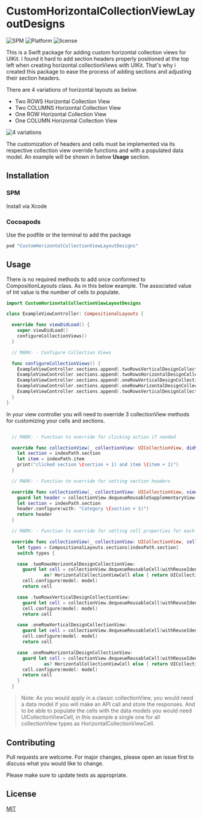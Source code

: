 # CustomHorizontalCollectionViewLayoutDesigns
![SPM](https://img.shields.io/badge/Swift_Package_Manager-compatible-green)
![Platform](https://img.shields.io/badge/Platform-iOS-blue)
![license](https://img.shields.io/badge/license-MIT-lightgray)

This is a Swift package for adding custom horizontal collection views for UIKit. I found it hard to add section headers properly positioned at the top left when creating horizontal collectionViews with UIKit. That's why i created this package to ease the process of adding sections and adjusting their section headers.

There are 4 variations of horizontal layouts as below. 
- Two ROWS Horizontal Collection View
- Two COLUMNS Horizontal Collection View
- One ROW Horizontal Collection View
- One COLUMN Horizontal Collection View
<p align="left">
<img src="https://github.com/yosoybunal/CustomHorizontalCollectionViewLayoutDesigns/assets/139717061/2ffbdc86-9faf-4e3a-89e7-585052a8b48f" alt="4 variations" />
</p>

The customization of headers and cells must be implemented via its respective collection view override functions and with a populated data model. An example will be shown in below **Usage** section. 

## Installation

### SPM
Install via Xcode

### Cocoapods
Use the podfile or the terminal to add the package

```bash
pod "CustomHorizontalCollectionViewLayoutDesigns"
```

## Usage

There is no required methods to add once conformed to CompositionLayouts class. As in this below example. The associated value of Int value is the number of cells to populate. 

```swift
import CustomHorizontalCollectionViewLayoutDesigns

class ExampleViewController: CompositionalLayouts {

  override func viewDidLoad() {
    super.viewDidLoad()
    configureCollectionViews()
  }

  // MARK: - Configure Collection Views

  func configureCollectionViews() {
    ExampleViewController.sections.append(.twoRowsVerticalDesignCollectionView(5))
    ExampleViewController.sections.append(.twoRowsHorizontalDesignCollectionView(10))
    ExampleViewController.sections.append(.oneRowVerticalDesignCollectionView(7))
    ExampleViewController.sections.append(.oneRowHorizontalDesignCollectionView(7))
    ExampleViewController.sections.append(.twoRowsVerticalDesignCollectionView(6))
  }
}
```

In your view controller you will need to override 3 collectionView methods for customizing your cells and sections.

```swift

  // MARK: - Function to override for clicking action if needed

  override func collectionView(_ collectionView: UICollectionView, didSelectItemAt indexPath: IndexPath) {
    let section = indexPath.section
    let item = indexPath.item
    print("clicked section \(section + 1) and item \(item + 1)")
  }

  // MARK: - Function to override for setting section headers

  override func collectionView(_ collectionView: UICollectionView, viewForSupplementaryElementOfKind kind: String, at indexPath: IndexPath) -> UICollectionReusableView {
    guard let header = collectionView.dequeueReusableSupplementaryView(ofKind: UICollectionView.elementKindSectionHeader, withReuseIdentifier: TitleHeaderCollectionReusableView.identifier, for: indexPath) as? TitleHeaderCollectionReusableView else { return UICollectionReusableView() }
    let section = indexPath.section
    header.configure(with: "Category \(section + 1)")
    return header
  }

  // MARK: - Function to override for setting cell properties for each custom collectionView type

  override func collectionView(_ collectionView: UICollectionView, cellForItemAt indexPath: IndexPath) -> UICollectionViewCell {
    let types = CompositionalLayouts.sections[indexPath.section]
    switch types {

    case .twoRowsHorizontalDesignCollectionView:
      guard let cell = collectionView.dequeueReusableCell(withReuseIdentifier: HorizontalCollectionViewCell.identifier, for: indexPath)
              as? HorizontalCollectionViewCell else { return UICollectionViewCell() }
      cell.configure(model: model)
      return cell

    case .twoRowsVerticalDesignCollectionView:
      guard let cell = collectionView.dequeueReusableCell(withReuseIdentifier: VerticalCollectionViewCell.identifier, for: indexPath) as?         VerticalCollectionViewCell else { return UICollectionViewCell() }
      cell.configure(model: model)
      return cell

    case .oneRowVerticalDesignCollectionView:
      guard let cell = collectionView.dequeueReusableCell(withReuseIdentifier: VerticalCollectionViewCell.identifier, for: indexPath) as? VerticalCollectionViewCell else { return UICollectionViewCell() }
      cell.configure(model: model)
      return cell

    case .oneRowHorizontalDesignCollectionView:
      guard let cell = collectionView.dequeueReusableCell(withReuseIdentifier: HorizontalCollectionViewCell.identifier, for: indexPath)
              as? HorizontalCollectionViewCell else { return UICollectionViewCell() }
      cell.configure(model: model)
      return cell
    }
  }
```
> Note: As you would apply in a classic collectionView, you would need a data model if you will make an API call and store the responses. And to be able to populate the cells with the data models you would need UICollectionViewCell, in this example a single one for all collectionView types as HorizontalCollectionViewCell.

## Contributing

Pull requests are welcome. For major changes, please open an issue first
to discuss what you would like to change.

Please make sure to update tests as appropriate.

## License

[MIT](https://choosealicense.com/licenses/mit/)
 
